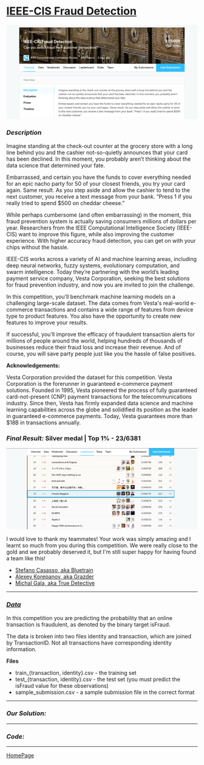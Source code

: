 # [IEEE-CIS Fraud Detection](https://www.kaggle.com/c/ieee-fraud-detection/overview)

![ieee](img/ieee.png)

### _Description_

Imagine standing at the check-out counter at the grocery store with a long line behind you and the cashier not-so-quietly announces that your card has been declined. In this moment, you probably aren’t thinking about the data science that determined your fate.

Embarrassed, and certain you have the funds to cover everything needed for an epic nacho party for 50 of your closest friends, you try your card again. Same result. As you step aside and allow the cashier to tend to the next customer, you receive a text message from your bank. “Press 1 if you really tried to spend $500 on cheddar cheese.”

While perhaps cumbersome (and often embarrassing) in the moment, this fraud prevention system is actually saving consumers millions of dollars per year. Researchers from the IEEE Computational Intelligence Society (IEEE-CIS) want to improve this figure, while also improving the customer experience. With higher accuracy fraud detection, you can get on with your chips without the hassle.

IEEE-CIS works across a variety of AI and machine learning areas, including deep neural networks, fuzzy systems, evolutionary computation, and swarm intelligence. Today they’re partnering with the world’s leading payment service company, Vesta Corporation, seeking the best solutions for fraud prevention industry, and now you are invited to join the challenge.

In this competition, you’ll benchmark machine learning models on a challenging large-scale dataset. The data comes from Vesta's real-world e-commerce transactions and contains a wide range of features from device type to product features. You also have the opportunity to create new features to improve your results.

If successful, you’ll improve the efficacy of fraudulent transaction alerts for millions of people around the world, helping hundreds of thousands of businesses reduce their fraud loss and increase their revenue. And of course, you will save party people just like you the hassle of false positives.

**Acknowledgements:**

Vesta Corporation provided the dataset for this competition. Vesta Corporation is the forerunner in guaranteed e-commerce payment solutions. Founded in 1995, Vesta pioneered the process of fully guaranteed card-not-present (CNP) payment transactions for the telecommunications industry. Since then, Vesta has firmly expanded data science and machine learning capabilities across the globe and solidified its position as the leader in guaranteed e-commerce payments. Today, Vesta guarantees more than $18B in transactions annually.

### _Final Result:_ Silver medal | Top 1% - 23/6381

![results](img/results.png)

I would love to thank my teammates! Your work was simply amazing and I learnt so much from you during this competition. We were really close to the gold and we probably deserved it, but I'm still super happy for having found a team like this!

- [Stefano Casasso, aka Bluetrain](https://www.linkedin.com/in/stefano-casasso)
- [Alexey Korepanov, aka Grazder](https://www.linkedin.com/in/grazder)
- [Michal Gala, aka True Detective](https://www.linkedin.com/in/galamichal)

---

### _[Data](https://www.kaggle.com/c/ieee-fraud-detection/data)_

In this competition you are predicting the probability that an online transaction is fraudulent, as denoted by the binary target isFraud.

The data is broken into two files identity and transaction, which are joined by TransactionID. Not all transactions have corresponding identity information.

**Files**

- train_{transaction, identity}.csv - the training set
- test_{transaction, identity}.csv - the test set (you must predict the isFraud value for these observations)
- sample_submission.csv - a sample submission file in the correct format

---

### _Our Solution:_


---

### _Code:_


---

[HomePage](../README.md)
